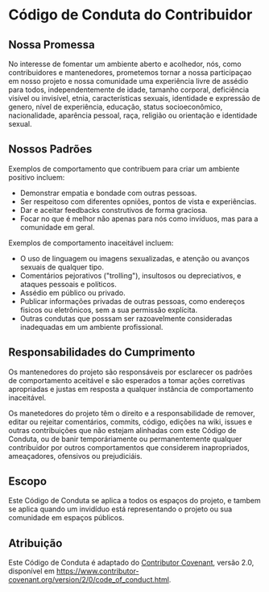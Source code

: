 # Código de Conduta do Contribuidor

## Nossa Promessa

No interesse de fomentar um ambiente aberto e acolhedor, nós, como contribuidores e mantenedores, prometemos tornar a nossa participaçao em nosso projeto e nossa comunidade uma experiência livre de assédio para todos, independentemente de idade, tamanho corporal, deficiência visível ou invisível, etnia, características sexuais, identidade e expressão de genero, nível de experiência, educação, status socioeconômico, nacionalidade, aparência pessoal, raça, religião ou orientação e identidade sexual.

## Nossos Padrões

Exemplos de comportamento que contribuem para criar um ambiente positivo incluem:

*  Demonstrar empatia e bondade com outras pessoas.
* Ser respeitoso com diferentes opniões, pontos de vista e experiências.
* Dar e aceitar feedbacks construtivos de forma graciosa.
* Focar no que é melhor não apenas para nós como invíduos, mas para a comunidade em geral.

Exemplos de comportamento inaceitável incluem:

* O uso de linguagem ou imagens sexualizadas, e atenção ou avanços sexuais de qualquer tipo.
* Comentários pejorativos ("trolling"), insultosos ou depreciativos, e ataques pessoais e políticos.
* Assédio em público ou privado.
* Publicar informações privadas de outras pessoas, como endereços fisicos ou eletrônicos, sem a sua permissão explícita.
* Outras condutas que posssam ser razoavelmente consideradas inadequadas em um ambiente profissional.

## Responsabilidades do Cumprimento

Os mantenedores do projeto são responsáveis por esclarecer os padrões de comportamento aceitável e são esperados a tomar ações corretivas apropriadas e justas em resposta a qualquer instância de comportamento inaceitável.

Os manetedores do projeto têm o direito e a responsabilidade de remover, editar ou rejeitar comentários, commits, código, edições na wiki, issues e outras contribuições que não estejam alinhadas com este Código de Conduta, ou de banir temporáriamente ou permanentemente qualquer contribuidor por outros comportamentos que considerem inapropriados, ameaçadores, ofensivos ou prejudiciáis.

## Escopo

Este Código de Conduta se aplica a todos os espaços do projeto, e tambem se aplica quando um invidíduo está representando o projeto ou sua comunidade em espaços públicos.

## Atribuição

Este Código de Conduta é adaptado do [Contributor Covenant](https://www.contributor-covenant.org), versão 2.0, disponível em https://www.contributor-covenant.org/version/2/0/code_of_conduct.html.